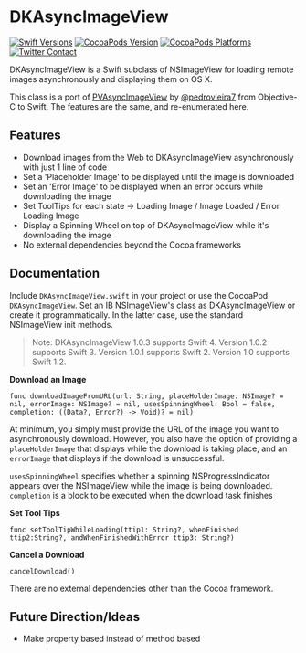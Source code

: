 DKAsyncImageView
================

[![Swift Versions](https://img.shields.io/badge/Swift-1%2C2%2C3%2C4-green.svg)](https://swift.org)
[![CocoaPods Version](https://img.shields.io/cocoapods/v/DKAsyncImageView.svg)](https://cocoapods.org/pods/DKAsyncImageView)
[![CocoaPods Platforms](https://img.shields.io/cocoapods/p/DKAsyncImageView.svg)](https://cocoapods.org/pods/DKAsyncImageView)
[![Twitter Contact](https://img.shields.io/badge/contact-@davekopec-blue.svg?style=flat)](https://twitter.com/davekopec)

DKAsyncImageView is a Swift subclass of NSImageView for loading remote images asynchronously and displaying them on OS X.

This class is a port of [PVAsyncImageView](https://github.com/pedrovieira7/PVAsyncImageView) by [@pedrovieira7](https://github.com/pedrovieira7) from Objective-C to Swift. The features are the same, and re-enumerated here.

Features
----------------
* Download images from the Web to DKAsyncImageView asynchronously with just 1 line of code
* Set a 'Placeholder Image' to be displayed until the image is downloaded
* Set an 'Error Image' to be displayed when an error occurs while downloading the image
* Set ToolTips for each state -> Loading Image / Image Loaded / Error Loading Image
* Display a Spinning Wheel on top of DKAsyncImageView while it's downloading the image
* No external dependencies beyond the Cocoa frameworks

Documentation
----------------
Include `DKAsyncImageView.swift` in your project or use the CocoaPod `DKAsyncImageView`. Set an IB NSImageView's class as DKAsyncImageView or create it programmatically. In the latter case, use the standard NSImageView init methods. 

> Note: DKAsyncImageView 1.0.3 supports Swift 4. Version 1.0.2 supports Swift 3. Version 1.0.1 supports Swift 2. Version 1.0 supports Swift 1.2.

**Download an Image**
```
func downloadImageFromURL(url: String, placeHolderImage: NSImage? = nil, errorImage: NSImage? = nil, usesSpinningWheel: Bool = false, completion: ((Data?, Error?) -> Void)? = nil) 
```
At minimum, you simply must provide the URL of the image you want to asynchronously download. However, you also have the option of providing a `placeHolderImage` that displays while the download is taking place, and an `errorImage` that displays if the download is unsuccessful.

`usesSpinningWheel` specifies whether a spinning NSProgressIndicator appears over the NSImageView while the image is being downloaded.
`completion` is a block to be executed when the download task finishes

**Set Tool Tips**
```
func setToolTipWhileLoading(ttip1: String?, whenFinished ttip2:String?, andWhenFinishedWithError ttip3: String?)
```

**Cancel a Download**
```
cancelDownload()
```

There are no external dependencies other than the Cocoa framework.

Future Direction/Ideas
----------------
* Make property based instead of method based


